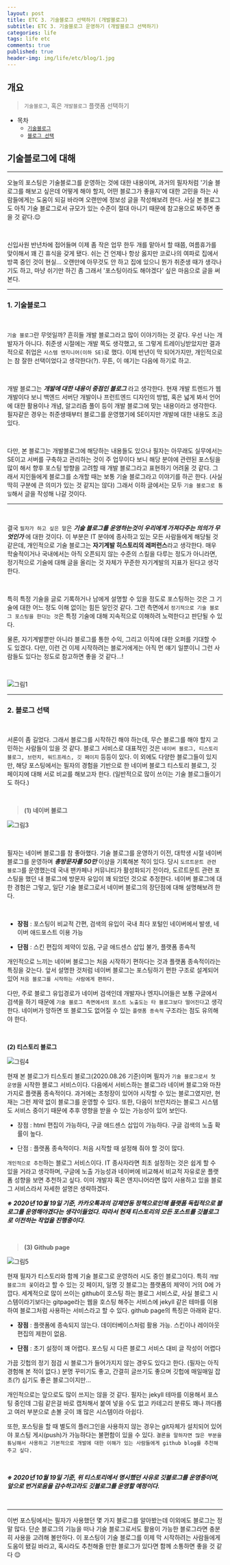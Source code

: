 ```yaml
---
layout: post
title: ETC 3. 기술블로그 선택하기 (개발블로그)
subtitle: ETC 3. 기술블로그 운영하기 (개발블로그 선택하기)
categories: life
tags: life etc
comments: true
published: true
header-img: img/life/etc/blog/1.jpg
---
```


## 개요
> `기술블로그`, 혹은 `개발블로그` 플랫폼 선택하기
  
- 목차
	- [`기술블로그`](#1-기술블로그)
	- [`블로그 선택`](#2-블로그-선택)
  
## 기술블로그에 대해
---
오늘의 포스팅은 기술블로그를 운영하는 것에 대한 내용이며, 과거의 필자처럼 '기술 블로그를 해보고 싶은데 어떻게 해야 할지, 어떤 블로그가 좋을지'에 대한 고민을 하는 사람들에게는 도움이 되길 바라며 오랜만에 정보성 글을 작성해보려 한다. 사실 본 블로그도 아직 기술 블로그로서 규모가 있는 수준이 절대 아니기 때문에 참고용으로 봐주면 좋을 것 같다.😌

<br>





신입사원 반년차에 접어들며 이제 좀 작은 업무 한두 개를 맡아서 할 때쯤, 여름휴가를 맞이해서 꽤 긴 휴식을 갖게 됐다. 쉬는 건 언제나 항상 옳지만 코로나의 여파로 집에서 방콕 중인 것이 현실... 오랜만에 아무것도 안 하고 집에 있으니 뭔가 취준생 때가 생각나기도 하고, 마냥 쉬기만 하긴 좀 그래서 '포스팅이라도 해야겠다' 싶은 마음으로 글을 써본다.

---

### **1\. 기술블로그**

<br>

`기술 블로그`란 무엇일까? 흔히들 개발 블로그라고 많이 이야기하는 것 같다. 우선 나는 개발자가 아니다. 취준생 시절에는 개발 쪽도 생각했고, 또 그렇게 트레이닝받았지만 결과적으로 취업은 `시스템 엔지니어(이하 SE)`로 했다. 이제 반년이 막 되어가지만, 개인적으로는 참 잘한 선택이었다고 생각한다(?).  무튼, 이 얘기는 다음에 하기로 하고.

<br>

개발 블로그는 _**개발에 대한 내용이 중점인 블로그**_ 라고 생각한다. 현재 개발 트렌드가 웹 개발이다 보니 백엔드 서버단 개발이나 프런트엔드 디자인의 방법, 혹은 넓게 봐서 언어에 대한 활용이나 개념, 알고리즘 풀이 등이 개발 블로그에 맞는 내용이라고 생각한다. 필자같은 경우는 취준생때부터 블로그를 운영했기에 SE이지만 개발에 대한 내용도 조금 있다.

<br>

다만, 본 블로그는 개발블로그에 해당하는 내용들도 있으나 필자는 아무래도 실무에서는 SE이고 서버를 구축하고 관리하는 것이 주 업무이다 보니 해당 분야에 관련된 포스팅을 많이 해서 향후 포스팅 방향을 고려할 때 개발 블로그라고 표현하기 어려울 것 같다. 그래서 지인들에게 블로그를 소개할 때는 보통 기술 블로그라고 이야기를 하곤 한다. (사실 딱히 구분에 큰 의미가 있는 것 같지는 않다) 그래서 이하 글에서는 모두 `기술 블로그로 통일`해서 글을 작성해 나갈 것이다.

---

<br>

결국 `필자가 하고 싶은 말`은 _**기술 블로그를 운영하는것이 우리에게 가져다주는 의의가 무엇인가**_ 에 대한 것이다. 이 부분은 IT 분야에 종사하고 있는 모든 사람들에게 해당될 것 같은데, 개인적으로 기술 블로그는 **자기계발 히스토리의 레퍼런스**라고 생각한다. 매우 학술적이거나 국내에서는 아직 오픈되지 않는 수준의 스킬을 다루는 정도가 아니라면, 정기적으로 기술에 대해 글을 올리는 것 자체가 꾸준한 자기계발의 지표가 된다고 생각한다.

<br>

특히 특정 기술을 글로 기록하거나 남에게 설명할 수 있을 정도로 포스팅하는 것은 그 기술에 대한 어느 정도 이해 없이는 힘든 일인것 같다. 그런 측면에서 `정기적으로 기술 블로그 포스팅을 한다는 것`은 특정 기술에 대해 지속적으로 이해하려 노력한다고 판단될 수 있다.

물론, 자기계발뿐만 아니라 블로그를 통한 수익, 그리고 이직에 대한 오퍼를 기대할 수 도 있겠다. 다만, 이런 건 이제 시작하려는 블로거에게는 아직 먼 얘기 일뿐이니 그런 사람들도 있다는 정도로 참고하면 좋을 것 같다...!

<br>

![그림1](https://cdn.jsdelivr.net/gh/zunoxi/zunoxi.github.io/assets/img/life/etc/blog/2.jpg)


---

### **2\. 블로그 선택**

<br>

서론이 좀 길었다. 그래서 블로그를 시작하긴 해야 하는데, 무슨 블로그를 해야 할지 고민하는 사람들이 있을 것 같다. 블로그 서비스로 대표적인 것은 `네이버 블로그, 티스토리 블로그, 브런치, 워드프레스, 깃 페이지` 등등이 있다. 이 외에도 다양한 블로그들이 있지만, 해당 포스팅에서는 필자의 경험을 기반으로 한 네이버 블로그 티스토리 블로그, 깃 페이지에 대해 서로 비교를 해보고자 한다. (일반적으로 많이 쓰이는 기술 블로그들이기도 하다.)

<br>




> **(1) 네이버 블로그**

![그림3](https://cdn.jsdelivr.net/gh/zunoxi/zunoxi.github.io/assets/img/life/etc/blog/3.png)

<br>

필자는 네이버 블로그를 참 좋아했다. 기술 블로그를 운영하기 이전, 대학생 시절 네이버 블로그를 운영하며 _**총방문자를 50만**_  이상을 기록해본 적이 있다. 당시 `도르트문트 관련 블로그`를 운영했는데 국내 팬카페나 커뮤니티가 활성화되기 전이라, 도르트문트 관련 포스팅을 했던 내 블로그에 방문자 유입이 꽤 되었던 것으로 추정한다. 네이버 블로그에 대한 경험은 그렇고, 일단 기술 블로그로서 네이버 블로그의 장단점에 대해 설명해보려 한다.

<br>

- **장점** : 포스팅이 비교적 간편, 검색의 유입이 국내 최다 포털인 네이버에서 발생, 네이버 애드포스트 이용 가능

- **단점** : 스킨 편집의 제약이 있음, 구글 애드센스 삽입 불가, 플랫폼 종속적

개인적으로 느끼는 네이버 블로그는 처음 시작하기 편하다는 것과 플랫폼 종속적이라는 특징을 갖는다. 앞서 설명한 것처럼 네이버 블로그는 포스팅하기 편한 구조로 설계되어 있어 `처음 블로그를 시작하는 사람에게 편하다. `

다만, 주로 블로그 유입경로가 네이버 검색인데 개발자나 엔지니어들은 보통 구글에서 검색을 하기 때문에 `기술 블로그 측면에서의 포스트 노출도는 타 블로그보다 떨어진다`고 생각한다. 네이버가 망하면 또 블로그도 없어질 수 있는 `플랫폼 종속적` 구조라는 점도 유의해야 한다.

<br>



**(2) 티스토리 블로그**


![그림4](https://cdn.jsdelivr.net/gh/zunoxi/zunoxi.github.io/assets/img/life/etc/blog/4.jpg)

현재 본 블로그가 티스토리 블로그(2020.08.26 기준)이며 필자가 `기술 블로그로서 첫 운영`을 시작한 블로그 서비스이다. 다음에서 서비스하는 블로그라 네이버 블로그와 마찬가지로 플랫폼 종속적이다. 과거에는 초청장이 있어야 시작할 수 있는 블로그였지만, 현재는 그런 제약 없이 블로그를 운영할 수 있다. 또한, 다음이 브런치라는 블로그 시스템도 서비스 중이기 때문에 추후 영향을 받을 수 있는 가능성이 있어 보인다. 

- 장점 : html 편집이 가능하다, 구글 애드센스 삽입이 가능하다. 구글 검색의 노출 확률이 높다.

- 단점 : 플랫폼 종속적이다. 처음 시작할 때 설정해 줘야 할 것이 많다. 

`개인적으로 추천`하는 블로그 서비스이다. IT 종사자라면 최초 설정하는 것은 쉽게 할 수 있을 거라고 생각하며, 구글에 노출 가능성과 네이버에 비교해서 비교적 자유로운 플랫폼 성향을 보면 추천하고 싶다. 이미 개발자 혹은 엔지니어라면 많이 사용하고 있을 블로그 서비스라서 자세한 설명은 생략하겠다.
<br>

_**※ 2020년 10월 19일 기준, 카카오톡과의 강제연동 정책으로인해 플랫폼 독립적으로 블로그를 운영해야겠다는 생각이들었다. 따라서 현재 티스토리의 모든 포스트를 깃블로그로 이전하는 작업을 진행중이다.**_

<br>

> **(3) Github page**


![그림5](https://cdn.jsdelivr.net/gh/zunoxi/zunoxi.github.io/assets/img/life/etc/blog/5.png)

현재 필자가 티스토리와 함께 기술 블로그로 운영하러 시도 중인 블로그이다. 특히 `개발 블로그의 꽃`이라고 할 수 있는 깃 페이지, 일명 깃 블로그는 플랫폼의 제약이 거의 0에 가깝다. 세계적으로 많이 쓰이는 github이 호스팅 하는 블로그 서비스로, 사실 블로그 시스템이라기보다는 gitpage라는 웹을 호스팅 해주는 서비스에 jekyll 같은 테마를 이용하여 블로그처럼 사용하는 서비스라고 할 수 있다. github page의 특징은 아래와 같다.

- **장점** : 플랫폼에 종속되지 않는다. 데이터베이스처럼 활용 가능. 스킨이나 레이아웃 편집의 제한이 없음.

- **단점** : 초기 설정이 꽤 어렵다. 포스팅 시 다른 블로그 서비스 대비 글 작성이 어렵다

가끔 깃헙의 정기 점검 시 블로그가 들어가지지 않는 경우도 있다고 한다. (필자는 아직 경험해 본 적이 없다.) 분명 꾸미기도 좋고, 간결히 글쓰기도 좋으며 깃헙에 매일매일 잡초(?) 심기도 좋은 블로그이지만... 

개인적으로는 앞으로도 많이 쓰지는 않을 것 같다. 필자는 jekyll 테마를 이용해서 포스팅 중인데 그림 같은걸 바로 캡처해서 붙여 넣을 수도 없고 카테고리 분류도 꽤나 까다롭고 여러 부분으로 손볼 곳이 꽤 많은 시스템이라 아쉽다. 

또한, 포스팅을 할 때 별도의 플러그인을 사용하지 않는 경우는 git자체가 설치되어 있어야 포스팅 게시(push)가 가능하다는 불편함이 있을 수 있다. `결론을 말하자면 많은 부분을 튜닝해서 사용하고 기본적으로 개발에 대한 이해가 있는 사람들에게 github blog를 추천해주고 싶다.`

<br>

_**※ 2020년 10월 19일 기준, 위 티스토리에서 명시했던 사유로 깃블로그를 운영중이며, 앞으로 번거로움을 감수하고라도 깃블로그를 운영할 예정이다.**_

<br>

---

이번 포스팅에서는 필자가 사용했던 몇 가지 블로그를 알아봤는데 이외에도 블로그는 정말 많다. 단순 블로그의 기능을 떠나 기술 블로그로서도 활용이 가능한 블로그라면 충분히 사용을 고려해 볼만하다. 이 포스팅이 기술 블로그를 이제 막 시작하려는 사람들에게 도움이 됐길 바라고, 혹시라도 추천해줄 만한 블로그가 있다면 함께 소통하면 좋을 것 같다 😌


